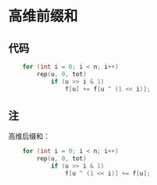 # 高维前缀和

## 代码

```cpp
    for (int i = 0; i < n; i++)
        rep(u, 0, tot)
            if (u >> i & 1)
                f[u] += f[u ^ (1 << i)];
```

## 注

高维后缀和：

```cpp
    for (int i = 0; i < n; i++)
        rep(u, 0, tot)
            if (u >> i & 1)
                f[u ^ (1 << i)] += f[u];
```